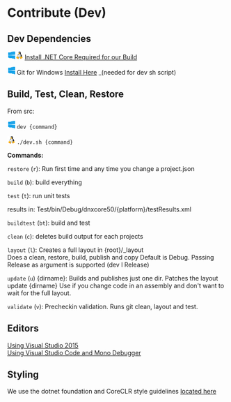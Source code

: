 # Contribute (Dev)

## Dev Dependencies

![Win](res/win_sm.png)![*nix](res/linux_sm.png) [Install .NET Core Required for our Build](dev/netcore.md)

![Win](res/win_sm.png) Git for Windows [Install Here](https://git-scm.com/downloads) _(needed for dev sh script)

## Build, Test, Clean, Restore 

From src:

![Win](res/win_sm.png) `dev {command}`  

![*nix](res/linux_sm.png) `./dev.sh {command}`
  
**Commands:**  

`restore` (`r`): Run first time and any time you change a project.json  

`build` (`b`):   build everything  

`test` (`t`):    run unit tests
        
  results in: 
  Test/bin/Debug/dnxcore50/{platform}/testResults.xml

`buildtest` (`bt`): build and test

`clean` (`c`):   deletes build output for each projects
 
`layout` (`l`): Creates a full layout in {root}/_layout  
   Does a clean, restore, build, publish and copy
   Default is Debug.  Passing Release as argument is supported (dev l Release)

`update` (`u`) {dirname}: Builds and publishes just one dir.  Patches the layout
   update {dirname}
   Use if you change code in an assembly and don't want to wait for the full layout.

`validate` (`v`): Precheckin validation.  Runs git clean, layout and test.

## Editors

[Using Visual Studio 2015](dev/vs.md)  
[Using Visual Studio Code and Mono Debugger](dev/code.md)  

## Styling

We use the dotnet foundation and CoreCLR style guidelines [located here](
https://github.com/dotnet/corefx/blob/master/Documentation/coding-guidelines/coding-style.md)
